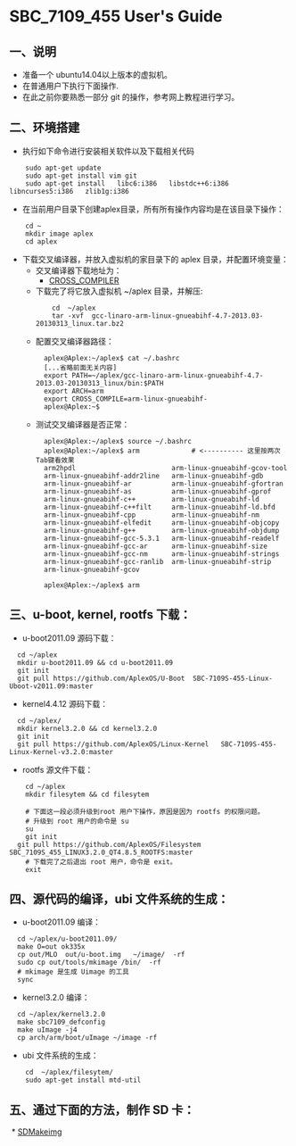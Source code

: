 # SBC_7109_455 User's Guide

## 一、说明

* 准备一个 ubuntu14.04以上版本的虚拟机。
* 在普通用户下执行下面操作.
* 在此之前你要熟悉一部分 git 的操作，参考网上教程进行学习。

## 二、环境搭建

* 执行如下命令进行安装相关软件以及下载相关代码
```shell
    sudo apt-get update
    sudo apt-get install vim git
    sudo apt-get install   libc6:i386   libstdc++6:i386   libncurses5:i386   zlib1g:i386
```
* 在当前用户目录下创建aplex目录，所有所有操作内容均是在该目录下操作：
```shell
    cd ~
    mkdir image aplex
    cd aplex
```
* 下载交叉编译器，并放入虚拟机的家目录下的 aplex 目录，并配置环境变量：
  * 交叉编译器下载地址为：
	* [CROSS_COMPILER](https://launchpad.net/linaro-toolchain-binaries/trunk/2013.03/+download/gcc-linaro-arm-linux-gnueabihf-4.7-2013.03-20130313_linux.tar.bz2)
  * 下载完了将它放入虚拟机 ~/aplex 目录，并解压:
	```shell
        cd  ~/aplex
        tar -xvf  gcc-linaro-arm-linux-gnueabihf-4.7-2013.03-20130313_linux.tar.bz2
	```
  * 配置交叉编译器路径：
    ```shell
      aplex@Aplex:~/aplex$ cat ~/.bashrc
      [...省略前面无关内容]
      export PATH=~/aplex/gcc-linaro-arm-linux-gnueabihf-4.7-2013.03-20130313_linux/bin:$PATH
      export ARCH=arm
      export CROSS_COMPILE=arm-linux-gnueabihf-
      aplex@Aplex:~$
    ```
  * 测试交叉编译器是否正常：
    ```shell
      aplex@Aplex:~/aplex$ source ~/.bashrc
      aplex@Aplex:~/aplex$ arm             # <---------- 这里按两次Tab键看效果
      arm2hpdl                        arm-linux-gnueabihf-gcov-tool
      arm-linux-gnueabihf-addr2line   arm-linux-gnueabihf-gdb
      arm-linux-gnueabihf-ar          arm-linux-gnueabihf-gfortran
      arm-linux-gnueabihf-as          arm-linux-gnueabihf-gprof
      arm-linux-gnueabihf-c++         arm-linux-gnueabihf-ld
      arm-linux-gnueabihf-c++filt     arm-linux-gnueabihf-ld.bfd
      arm-linux-gnueabihf-cpp         arm-linux-gnueabihf-nm
      arm-linux-gnueabihf-elfedit     arm-linux-gnueabihf-objcopy
      arm-linux-gnueabihf-g++         arm-linux-gnueabihf-objdump
      arm-linux-gnueabihf-gcc-5.3.1   arm-linux-gnueabihf-readelf
      arm-linux-gnueabihf-gcc-ar      arm-linux-gnueabihf-size
      arm-linux-gnueabihf-gcc-nm      arm-linux-gnueabihf-strings
      arm-linux-gnueabihf-gcc-ranlib  arm-linux-gnueabihf-strip
      arm-linux-gnueabihf-gcov

      aplex@Aplex:~/aplex$ arm
    ```

## 三、u-boot, kernel, rootfs  下载：
  * u-boot2011.09 源码下载：
  ```shell
    cd ~/aplex
    mkdir u-boot2011.09 && cd u-boot2011.09
    git init
    git pull https://github.com/AplexOS/U-Boot  SBC-7109S-455-Linux-Uboot-v2011.09:master
  ```
  * kernel4.4.12 源码下载：
  ```shell
    cd ~/aplex/
    mkdir kernel3.2.0 && cd kernel3.2.0
    git init
    git pull https://github.com/AplexOS/Linux-Kernel   SBC-7109S-455-Linux-Kernel-v3.2.0:master
  ```
  * rootfs 源文件下载：
  ```shell
	  cd ~/aplex
	  mkdir filesytem && cd filesytem
  ```
  ```shell
	  # 下面这一段必须升级到root 用户下操作，原因是因为 rootfs 的权限问题。
	  # 升级到 root 用户的命令是 su
	  su
	  git init
    git pull https://github.com/AplexOS/Filesystem   SBC_7109S_455_LINUX3.2.0_QT4.8.5_ROOTFS:master
	  # 下载完了之后退出 root 用户，命令是 exit。
	  exit
  ```

## 四、源代码的编译，ubi 文件系统的生成：
  * u-boot2011.09 编译：
  ```shell
    cd ~/aplex/u-boot2011.09/
    make O=out ok335x
    cp out/MLO  out/u-boot.img   ~/image/  -rf
    sudo cp out/tools/mkimage /bin/  -rf
    # mkimage 是生成 Uimage 的工具
    sync
  ```
  * kernel3.2.0 编译：
  ```shell
    cd ~/aplex/kernel3.2.0  
    make sbc7109_defconfig
    make uImage -j4
    cp arch/arm/boot/uImage ~/image -rf
  ```
  * ubi 文件系统的生成：
  ```shell
	  cd  ~/aplex/filesytem/
	  sudo apt-get install mtd-util
  ```

## 五、通过下面的方法，制作 SD 卡：
  *  [SDMakeimg](MakeSDimg.md)
